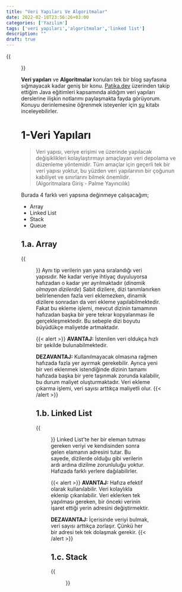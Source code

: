 ```yaml
---
title: "Veri Yapıları Ve Algoritmalar"
date: 2022-02-18T23:56:26+03:00
categories: ['Yazılım']
tags: ['veri yapıları','algoritmalar','linked list']
description: ""
draft: true
---
```

{{<figure src="veri_yapilari_ve_algoritmalar.png">}}

**Veri yapıları** ve **Algoritmalar** konuları tek bir blog sayfasına sığmayacak kadar geniş bir konu. [Patika.dev](https://patika.dev) üzerinden takip ettiğim Java eğitimleri kapsamında aldığım veri yapıları derslerine ilişkin notlarımı paylaşmakta fayda görüyorum. Konuyu derinlemesine öğrenmek isteyenler için [şu](https://palmeyayinevi.com/algorItmalara-gIrIs) kitabı inceleyebilirler.

# 1-Veri Yapıları
> Veri yapısı, veriye erişimi ve üzerinde yapılacak değişiklikleri kolaylaştırmayı amaçlayan veri depolama ve düzenleme yöntemidir. Tüm amaçlar için geçerli tek bir veri yapısı yoktur, bu yüzden veri yapılarının bir çoğunun kabiliyet ve sınırlarını bilmek önemlidir.  
> (Algoritmalara Giriş - Palme Yayıncılık)

Burada 4 farklı veri yapsına değinmeye çalışacağım;
- Array
- Linked List
- Stack
- Queue
## 1.a. Array
{{<figure src="array.gif">}}
Aynı tip verilerin yan yana sıralandığı veri yapısıdır. Ne kadar veriye ihtiyaç duyuluyorsa hafızadan o kadar yer ayrılmaktadır (*dinamik olmayan dizilerde*)
Sabit dizilere, dizi tanımlanırken belirlenenden fazla veri eklemezken, dinamik dizilere sonradan da veri ekleme yapılabilmektedir. Fakat bu ekleme işlemi, mevcut dizinin tamamının hafızadan başka bir yere tekrar kopyalanması ile gerçekleşmektedir. Bu sebeple dizi boyutu büyüdükçe maliyetde artmaktadır.

{{< alert >}}
**AVANTAJ:** İstenilen veri oldukça hızlı bir şekilde bulunabilmektedir.  

**DEZAVANTAJ:** Kullanılmayacak olmasına rağmen hafızada fazla yer ayırmak gerekebilir. Ayrıca yeni bir veri eklenmek istendiğinde dizinin tamamı hafızada başka bir yere taşınmak zorunda kalabilir, bu durum maliyet oluşturmaktadır. Veri ekleme çıkarma işlemi, veri sayısı arttıkça maliyetli olur.
{{< /alert >}}

## 1.b. Linked List
{{<figure src="linkedlist.png">}}
Linked List'te her bir eleman tutması gereken veriyi ve kendisinden sonra gelen elamanın adresini tutar. Bu sayede, dizilerde olduğu gibi verilerin ardı ardına dizilme zorunluluğu yoktur. Hafızada farklı yerlere dağılabilirler.

{{< alert >}}
**AVANTAJ:** Hafıza efektif olarak kullanılabilir. Veri kolaylıkla eklenip çıkarılabilir. Veri eklerken tek yapılması gereken, bir önceki verinin işaret ettiği yerin adresini değiştirmektir.  

**DEZAVANTAJ:** İçerisinde veriyi bulmak, veri sayısı arttıkça zorlaşır. Çünkü her bir adresi tek tek dolaşmak gerekir.
{{< /alert >}}

## 1.c. Stack
{{<figure src="stack.png">}}